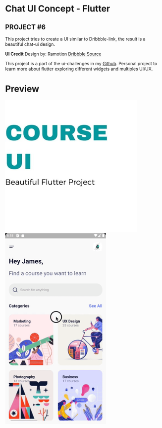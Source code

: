 # Chat UI Concept - Flutter

## PROJECT #6

This project tries to create a UI similar to Dribbble-link, the result is a beautiful chat-ui design.

**UI Credit**
Design by: Ramotion [Dribbble Source](https://dribbble.com/shots/10847143-Course-App-Free)


This project is a part of the ui-challenges in my [Github](https://github.com/jamescardona11). Personal project to learn more about flutter exploring different widgets and multiples UI/UX.


# Preview
<img src="preview/preview.jpg" width="425"/> <img src="preview/preview.gif" width="325"/>
